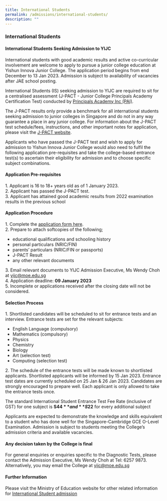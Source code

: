 ```yaml
---
title: International Students
permalink: /admissions/international-students/
description: ""
---
```

### **International Students**
#### **International Students Seeking Admission to YIJC**
International students with good academic results and active co-curricular involvement are welcome to apply to pursue a junior college education at Yishun Innova Junior College. The application period begins from end December to 13 Jan 2023. Admission is subject to availability of vacancies after JAE school posting. 

International Students (IS) seeking admission to YIJC are required to sit for a centralised assessment (J-PACT - Junior College Principals Academy Certification Test) conducted by [Principals Academy Inc (PAI)](https://www.pai.sg/index.php?option=com_content&view=article&id=78&Itemid=105). 

The J-PACT results only provide a benchmark for all international students seeking admission to junior colleges in Singapore and do not in any way guarantee a place in any junior college. For information about the J-PACT test schedule/fees, instructions, and other important notes for application, please visit the [J-PACT website](https://www.pai.sg/index.php?option=com_content&view=article&id=77&Itemid=104). 

Applicants who have passed the J-PACT test and wish to apply for admission to Yishun Innova Junior College would also need to fulfil the following application pre-requisites and take the college-based entrance test(s) to ascertain their eligibility for admission and to choose specific subject combinations.

#### **Application Pre-requisites**
1\. Applicant is 16 to 18+ years old as of 1 January 2023.<br>
2\. Applicant has passed the J-PACT test.<br>
3\. Applicant has attained good academic results from 2022 examination results in the previous school

#### **Application Procedure**
1\. Complete the [application form here](https://form.gov.sg/6384c4e960d825001139e078).<br>
2\. Prepare to attach softcopies of the following;
* educational qualifications and schooling history
* personal particulars (NRIC/FIN) 
* parents’ particulars (NRIC/FIN  or passports)
* J-PACT Result
* any other relevant documents <br>

3\. Email relevant documents to YIJC Admission Executive, Ms Wendy Choh at [yijc@moe.edu.sg](mailto:yijc@moe.edu.sg)<br>
4\. Application deadline: **09 January 2023**<br>
5\. Incomplete or applications received after the closing date will not be considered.

#### **Selection Process**
1\. Shortlisted candidates will be scheduled to sit for entrance tests and an interview. Entrance tests are set for the relevant subjects:
* English Language (compulsory)
* Mathematics (compulsory)
* Physics
* Chemistry
* Biology 
* Art (selection test)
* Computing (selection test)

2\. The schedule of the entrance tests will be made known to shortlisted applicants. Shortlisted applicants will be informed by 15 Jan 2023. Entrance test dates are currently scheduled on 25 Jan & 26 Jan 2023. Candidates are strongly encouraged to prepare well. Each applicant is only allowed to take the entrance tests once.

The standard International Student Entrance Test Fee Rate (inclusive of GST) for one subject is **S$44** and **S$22** for every additional subject

Applicants are expected to demonstrate the knowledge and skills equivalent to a student who has done well for the Singapore-Cambridge GCE O-Level Examination. Admission is subject to students meeting the College’s admission criteria and available vacancies.

#### **Any decision taken by the College is final**
For general enquiries or enquiries specific to the Diagnostic Tests, please contact the Admission Executive, Ms Wendy Choh at Tel: 6257 9873. Alternatively, you may email the College at [yijc@moe.edu.sg](mailto:yijc@moe.edu.sg)

#### **Further Information**
Please visit the Ministry of Education website for other related information for [International Student admission](https://www.moe.gov.sg/international-students/studying-in-singapore)